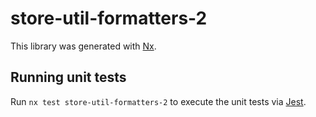 # store-util-formatters-2

This library was generated with [Nx](https://nx.dev).

## Running unit tests

Run `nx test store-util-formatters-2` to execute the unit tests via [Jest](https://jestjs.io).
